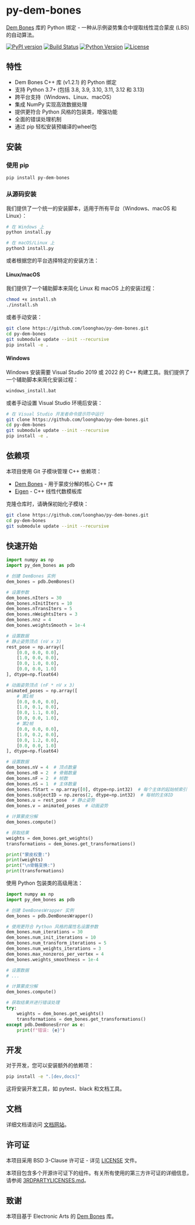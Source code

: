 # py-dem-bones

[Dem Bones](https://github.com/electronicarts/dem-bones) 库的 Python 绑定 - 一种从示例姿势集合中提取线性混合蒙皮 (LBS) 的自动算法。

[![PyPI version](https://badge.fury.io/py/py-dem-bones.svg)](https://badge.fury.io/py/py-dem-bones)
[![Build Status](https://github.com/loonghao/py-dem-bones/workflows/Python%20package/badge.svg)](https://github.com/loonghao/py-dem-bones/actions)
[![Python Version](https://img.shields.io/pypi/pyversions/py-dem-bones.svg)](https://pypi.org/project/py-dem-bones/)
[![License](https://img.shields.io/github/license/loonghao/py-dem-bones.svg)](https://github.com/loonghao/py-dem-bones/blob/master/LICENSE)

## 特性

- Dem Bones C++ 库 (v1.2.1) 的 Python 绑定
- 支持 Python 3.7+ (包括 3.8, 3.9, 3.10, 3.11, 3.12 和 3.13)
- 跨平台支持（Windows、Linux、macOS）
- 集成 NumPy 实现高效数据处理
- 提供更符合 Python 风格的包装类，增强功能
- 全面的错误处理机制
- 通过 pip 轻松安装预编译的wheel包

## 安装

### 使用 pip

```bash
pip install py-dem-bones
```

### 从源码安装

我们提供了一个统一的安装脚本，适用于所有平台（Windows、macOS 和 Linux）：

```bash
# 在 Windows 上
python install.py

# 在 macOS/Linux 上
python3 install.py
```

或者根据您的平台选择特定的安装方法：

#### Linux/macOS

我们提供了一个辅助脚本来简化 Linux 和 macOS 上的安装过程：

```bash
chmod +x install.sh
./install.sh
```

或者手动安装：

```bash
git clone https://github.com/loonghao/py-dem-bones.git
cd py-dem-bones
git submodule update --init --recursive
pip install -e .
```

#### Windows

Windows 安装需要 Visual Studio 2019 或 2022 的 C++ 构建工具。我们提供了一个辅助脚本来简化安装过程：

```bash
windows_install.bat
```

或者手动设置 Visual Studio 环境后安装：

```bash
# 在 Visual Studio 开发者命令提示符中运行
git clone https://github.com/loonghao/py-dem-bones.git
cd py-dem-bones
git submodule update --init --recursive
pip install -e .
```

## 依赖项

本项目使用 Git 子模块管理 C++ 依赖项：

- [Dem Bones](https://github.com/electronicarts/dem-bones) - 用于蒙皮分解的核心 C++ 库
- [Eigen](https://gitlab.com/libeigen/eigen) - C++ 线性代数模板库

克隆仓库时，请确保初始化子模块：

```bash
git clone https://github.com/loonghao/py-dem-bones.git
cd py-dem-bones
git submodule update --init --recursive
```

## 快速开始

```python
import numpy as np
import py_dem_bones as pdb

# 创建 DemBones 实例
dem_bones = pdb.DemBones()

# 设置参数
dem_bones.nIters = 30
dem_bones.nInitIters = 10
dem_bones.nTransIters = 5
dem_bones.nWeightsIters = 3
dem_bones.nnz = 4
dem_bones.weightsSmooth = 1e-4

# 设置数据
# 静止姿势顶点 (nV x 3)
rest_pose = np.array([
    [0.0, 0.0, 0.0],
    [1.0, 0.0, 0.0],
    [0.0, 1.0, 0.0],
    [0.0, 0.0, 1.0]
], dtype=np.float64)

# 动画姿势顶点 (nF * nV x 3)
animated_poses = np.array([
    # 第1帧
    [0.0, 0.0, 0.0],
    [1.0, 0.1, 0.0],
    [0.0, 1.1, 0.0],
    [0.0, 0.0, 1.0],
    # 第2帧
    [0.0, 0.0, 0.0],
    [1.0, 0.2, 0.0],
    [0.0, 1.2, 0.0],
    [0.0, 0.0, 1.0]
], dtype=np.float64)

# 设置数据
dem_bones.nV = 4  # 顶点数量
dem_bones.nB = 2  # 骨骼数量
dem_bones.nF = 2  # 帧数
dem_bones.nS = 1  # 主体数量
dem_bones.fStart = np.array([0], dtype=np.int32)  # 每个主体的起始帧索引
dem_bones.subjectID = np.zeros(2, dtype=np.int32)  # 每帧的主体ID
dem_bones.u = rest_pose  # 静止姿势
dem_bones.v = animated_poses  # 动画姿势

# 计算蒙皮分解
dem_bones.compute()

# 获取结果
weights = dem_bones.get_weights()
transformations = dem_bones.get_transformations()

print("蒙皮权重:")
print(weights)
print("\n骨骼变换:")
print(transformations)
```

使用 Python 包装类的高级用法：

```python
import numpy as np
import py_dem_bones as pdb

# 创建 DemBonesWrapper 实例
dem_bones = pdb.DemBonesWrapper()

# 使用更符合 Python 风格的属性名设置参数
dem_bones.num_iterations = 30
dem_bones.num_init_iterations = 10
dem_bones.num_transform_iterations = 5
dem_bones.num_weights_iterations = 3
dem_bones.max_nonzeros_per_vertex = 4
dem_bones.weights_smoothness = 1e-4

# 设置数据
# ...

# 计算蒙皮分解
dem_bones.compute()

# 获取结果并进行错误处理
try:
    weights = dem_bones.get_weights()
    transformations = dem_bones.get_transformations()
except pdb.DemBonesError as e:
    print(f"错误: {e}")
```

## 开发

对于开发，您可以安装额外的依赖项：

```bash
pip install -e ".[dev,docs]"
```

这将安装开发工具，如 pytest、black 和文档工具。

## 文档

详细文档请访问 [文档网站](https://py-dem-bones.readthedocs.io/)。

## 许可证

本项目采用 BSD 3-Clause 许可证 - 详见 [LICENSE](LICENSE) 文件。

本项目包含多个开源许可证下的组件。有关所有使用的第三方许可证的详细信息，请参阅 [3RDPARTYLICENSES.md](3RDPARTYLICENSES.md)。

## 致谢

本项目基于 Electronic Arts 的 [Dem Bones](https://github.com/electronicarts/dem-bones) 库。

